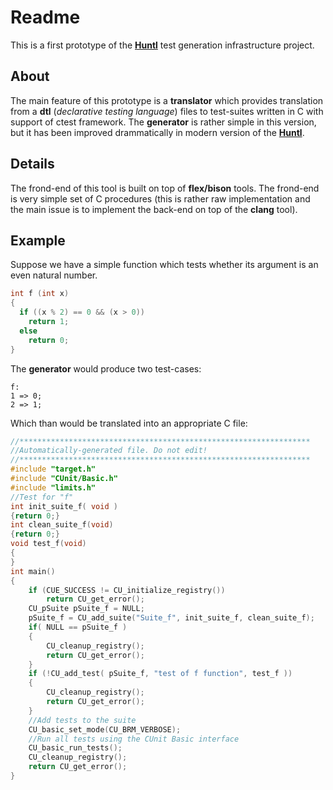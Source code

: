 # Readme
This is a first prototype of the [**Huntl**](https://github.com/IvanYakimov/huntl) test generation infrastructure project. 

## About
The main feature of this prototype is a **translator** which provides translation from a **dtl** (*declarative testing language*) files to test-suites written in C with support of ctest framework. The **generator** is rather simple in this version, but it has been improved drammatically in modern version of the [**Huntl**](https://github.com/IvanYakimov/huntl).

## Details
The frond-end of this tool is built on top of **flex/bison** tools. The frond-end is very simple set of C procedures (this is rather raw implementation and the main issue is to implement the back-end on top of the **clang** tool).

## Example
Suppose we have a simple function which tests whether its argument is an even natural number.
```C
int f (int x)
{
  if ((x % 2) == 0 && (x > 0))
    return 1;
  else
    return 0;
}

```
The **generator** would produce two test-cases:
```
f:
1 => 0;
2 => 1;
```
Which than would be translated into an appropriate C file:
```C
//*****************************************************************
//Automatically-generated file. Do not edit!
//*****************************************************************
#include "target.h"
#include "CUnit/Basic.h"
#include "limits.h"
//Test for "f"
int init_suite_f( void )
{return 0;}
int clean_suite_f(void)
{return 0;}
void test_f(void)
{
}
int main()
{
	if (CUE_SUCCESS != CU_initialize_registry())
		return CU_get_error();
	CU_pSuite pSuite_f = NULL;
	pSuite_f = CU_add_suite("Suite_f", init_suite_f, clean_suite_f);
	if( NULL == pSuite_f )
	{
		CU_cleanup_registry();
		return CU_get_error();
	}
	if (!CU_add_test( pSuite_f, "test of f function", test_f ))
	{
		CU_cleanup_registry();
		return CU_get_error();
	}
	//Add tests to the suite
	CU_basic_set_mode(CU_BRM_VERBOSE);
	//Run all tests using the CUnit Basic interface
	CU_basic_run_tests();
	CU_cleanup_registry();
	return CU_get_error();
}	

```
